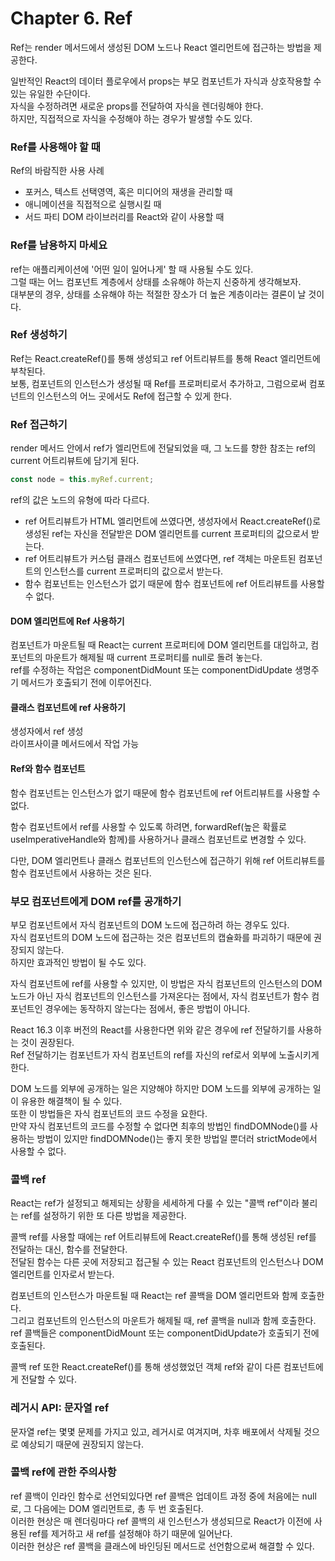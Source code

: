 # Chapter 6. Ref

Ref는 render 메서드에서 생성된 DOM 노드나 React 엘리먼트에 접근하는 방법을 제공한다.

일반적인 React의 데이터 플로우에서 props는 부모 컴포넌트가 자식과 상호작용할 수 있는 유일한 수단이다.  
자식을 수정하려면 새로운 props를 전달하여 자식을 렌더링해야 한다.  
하지만, 직접적으로 자식을 수정해야 하는 경우가 발생할 수도 있다.

### Ref를 사용해야 할 때

Ref의 바람직한 사용 사례

- 포커스, 텍스트 선택영역, 혹은 미디어의 재생을 관리할 때
- 애니메이션을 직접적으로 실행시킬 때
- 서드 파티 DOM 라이브러리를 React와 같이 사용할 때

### Ref를 남용하지 마세요

ref는 애플리케이션에 '어떤 일이 일어나게' 할 때 사용될 수도 있다.  
그럴 때는 어느 컴포넌트 계층에서 상태를 소유해야 하는지 신중하게 생각해보자.  
대부분의 경우, 상태를 소유해야 하는 적절한 장소가 더 높은 계층이라는 결론이 날 것이다.

### Ref 생성하기

Ref는 React.createRef()를 통해 생성되고 ref 어트리뷰트를 통해 React 엘리먼트에 부착된다.  
보통, 컴포넌트의 인스턴스가 생성될 때 Ref를 프로퍼티로서 추가하고, 그럼으로써 컴포넌트의 인스턴스의 어느 곳에서도 Ref에 접근할 수 있게 한다.

### Ref 접근하기

render 메서드 안에서 ref가 엘리먼트에 전달되었을 때, 그 노드를 향한 참조는 ref의 current 어트리뷰트에 담기게 된다.

```javascript
const node = this.myRef.current;
```

ref의 값은 노드의 유형에 따라 다르다.

- ref 어트리뷰트가 HTML 엘리먼트에 쓰였다면, 생성자에서 React.createRef()로 생성된 ref는 자신을 전달받은 DOM 엘리먼트를 current 프로퍼티의 값으로서 받는다.
- ref 어트리뷰트가 커스텀 클래스 컴포넌트에 쓰였다면, ref 객체는 마운트된 컴포넌트의 인스턴스를 current 프로퍼티의 값으로서 받는다.
- 함수 컴포넌트는 인스턴스가 없기 때문에 함수 컴포넌트에 ref 어트리뷰트를 사용할 수 없다.

#### DOM 엘리먼트에 Ref 사용하기

컴포넌트가 마운트될 때 React는 current 프로퍼티에 DOM 엘리먼트를 대입하고, 컴포넌트의 마운트가 해제될 때 current 프로퍼티를 null로 돌려 놓는다.  
ref를 수정하는 작업은 componentDidMount 또는 componentDidUpdate 생명주기 메서드가 호출되기 전에 이루어진다.

#### 클래스 컴포넌트에 ref 사용하기

생성자에서 ref 생성  
라이프사이클 메서드에서 작업 가능

#### Ref와 함수 컴포넌트

함수 컴포넌트는 인스턴스가 없기 때문에 함수 컴포넌트에 ref 어트리뷰트를 사용할 수 없다.

함수 컴포넌트에서 ref를 사용할 수 있도록 하려면, forwardRef(높은 확률로 useImperativeHandle와 함께)를 사용하거나 클래스 컴포넌트로 변경할 수 있다.

다만, DOM 엘리먼트나 클래스 컴포넌트의 인스턴스에 접근하기 위해 ref 어트리뷰트를 함수 컴포넌트에서 사용하는 것은 된다.

### 부모 컴포넌트에게 DOM ref를 공개하기

부모 컴포넌트에서 자식 컴포넌트의 DOM 노드에 접근하려 하는 경우도 있다.  
자식 컴포넌트의 DOM 노드에 접근하는 것은 컴포넌트의 캡슐화를 파괴하기 때문에 권장되지 않는다.  
하지만 효과적인 방법이 될 수도 있다.

자식 컴포넌트에 ref를 사용할 수 있지만, 이 방법은 자식 컴포넌트의 인스턴스의 DOM 노드가 아닌 자식 컴포넌트의 인스턴스를 가져온다는 점에서, 자식 컴포넌트가 함수 컴포넌트인 경우에는 동작하지 않는다는 점에서, 좋은 방법이 아니다.

React 16.3 이후 버전의 React를 사용한다면 위와 같은 경우에 ref 전달하기를 사용하는 것이 권장된다.  
Ref 전달하기는 컴포넌트가 자식 컴포넌트의 ref를 자신의 ref로서 외부에 노출시키게 한다.

DOM 노드를 외부에 공개하는 일은 지양해야 하지만 DOM 노드를 외부에 공개하는 일이 유용한 해결책이 될 수 있다.  
또한 이 방법들은 자식 컴포넌트의 코드 수정을 요한다.  
만약 자식 컴포넌트의 코드를 수정할 수 없다면 최후의 방법인 findDOMNode()를 사용하는 방법이 있지만 findDOMNode()는 좋지 못한 방법일 뿐더러 strictMode에서 사용할 수 없다.

### 콜백 ref

React는 ref가 설정되고 해제되는 상황을 세세하게 다룰 수 있는 "콜백 ref"이라 불리는 ref를 설정하기 위한 또 다른 방법을 제공한다.

콜백 ref를 사용할 때에는 ref 어트리뷰트에 React.createRef()를 통해 생성된 ref를 전달하는 대신, 함수를 전달한다.  
전달된 함수는 다른 곳에 저장되고 접근될 수 있는 React 컴포넌트의 인스턴스나 DOM 엘리먼트를 인자로서 받는다.

컴포넌트의 인스턴스가 마운트될 때 React는 ref 콜백을 DOM 엘리먼트와 함께 호출한다.  
그리고 컴포넌트의 인스턴스의 마운트가 해제될 때, ref 콜백을 null과 함께 호출한다.  
ref 콜백들은 componentDidMount 또는 componentDidUpdate가 호출되기 전에 호출된다.

콜백 ref 또한 React.createRef()를 통해 생성했었던 객체 ref와 같이 다른 컴포넌트에게 전달할 수 있다.

### 레거시 API: 문자열 ref

문자열 ref는 몇몇 문제를 가지고 있고, 레거시로 여겨지며, 차후 배포에서 삭제될 것으로 예상되기 때문에 권장되지 않는다.

### 콜백 ref에 관한 주의사항

ref 콜백이 인라인 함수로 선언되있다면 ref 콜백은 업데이트 과정 중에 처음에는 null로, 그 다음에는 DOM 엘리먼트로, 총 두 번 호출된다.  
이러한 현상은 매 렌더링마다 ref 콜백의 새 인스턴스가 생성되므로 React가 이전에 사용된 ref를 제거하고 새 ref를 설정해야 하기 때문에 일어난다.  
이러한 현상은 ref 콜백을 클래스에 바인딩된 메서드로 선언함으로써 해결할 수 있다.